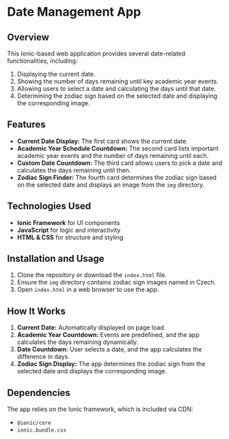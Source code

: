 # Date Management App

## Overview
This Ionic-based web application provides several date-related functionalities, including:

1. Displaying the current date.
2. Showing the number of days remaining until key academic year events.
3. Allowing users to select a date and calculating the days until that date.
4. Determining the zodiac sign based on the selected date and displaying the corresponding image.

## Features
- **Current Date Display:** The first card shows the current date.
- **Academic Year Schedule Countdown:** The second card lists important academic year events and the number of days remaining until each.
- **Custom Date Countdown:** The third card allows users to pick a date and calculates the days remaining until then.
- **Zodiac Sign Finder:** The fourth card determines the zodiac sign based on the selected date and displays an image from the `img` directory.

## Technologies Used
- **Ionic Framework** for UI components
- **JavaScript** for logic and interactivity
- **HTML & CSS** for structure and styling

## Installation and Usage
1. Clone the repository or download the `index.html` file.
2. Ensure the `img` directory contains zodiac sign images named in Czech.
3. Open `index.html` in a web browser to use the app.

## How It Works
1. **Current Date:** Automatically displayed on page load.
2. **Academic Year Countdown:** Events are predefined, and the app calculates the days remaining dynamically.
3. **Date Countdown:** User selects a date, and the app calculates the difference in days.
4. **Zodiac Sign Display:** The app determines the zodiac sign from the selected date and displays the corresponding image.

## Dependencies
The app relies on the Ionic framework, which is included via CDN:
- `@ionic/core`
- `ionic.bundle.css`

